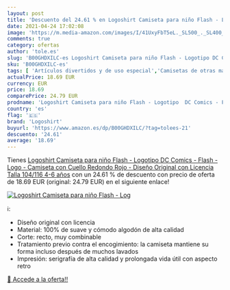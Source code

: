 ```yaml
---
layout: post
title: 'Descuento del 24.61 % en Logoshirt Camiseta para niño Flash - Log'
date: 2021-04-24 17:02:08
image: 'https://m.media-amazon.com/images/I/41UxyFbT5eL._SL500_._SL400_.jpg'
comments: true
category: ofertas
author: 'tole.es'
slug: 'B00GHDXILC-es Logoshirt Camiseta para niño Flash - Logotipo DC Comics -...'
sku: 'B00GHDXILC-es'
tags: [ 'Artículos divertidos y de uso especial','Camisetas de otras marcas','Camisetas y tops de otras marcas','Ropa','Ropa para bebés','Ropa para bebés niña','Ropa para niño','Ropa y accesorios divertidos','camiseta','logoshirt', ]
actualPrice: 18.69 EUR
currency: EUR
price: 18.69
comparePrice: 24.79 EUR
prodname: 'Logoshirt Camiseta para niño Flash - Logotipo  DC Comics - Flash - Logo - Camiseta con Cuello Redondo Rojo - Diseño Original con Licencia  Talla 104/116  4-6 años'
country: 'es'
flag: '🇪🇸'
brand: 'Logoshirt'
buyurl: 'https://www.amazon.es/dp/B00GHDXILC/?tag=tolees-21'
descuento: '24.61'
average: '18.69'
---
```


Tienes [Logoshirt Camiseta para niño Flash - Logotipo  DC Comics - Flash - Logo - Camiseta con Cuello Redondo Rojo - Diseño Original con Licencia  Talla 104/116  4-6 años](https://www.amazon.es/dp/B00GHDXILC/?tag=tolees-21) con un 24.61 % de descuento con precio de oferta de 18.69 EUR (original: 24.79 EUR) en el siguiente enlace!

[![Logoshirt Camiseta para niño Flash - Log](https://m.media-amazon.com/images/I/41UxyFbT5eL._SL500_._SL400_.jpg)](https://www.amazon.es/dp/B00GHDXILC/?tag=tolees-21)

ℹ️:

- Diseño original con licencia
- Material: 100% de suave y cómodo algodón de alta calidad
- Corte: recto, muy combinable
- Tratamiento previo contra el encogimiento: la camiseta mantiene su forma incluso después de muchos lavados
- Impresión: serigrafía de alta calidad y prolongada vida útil con aspecto retro

[🛒 Accede a la oferta!!](https://www.amazon.es/dp/B00GHDXILC/?tag=tolees-21)
